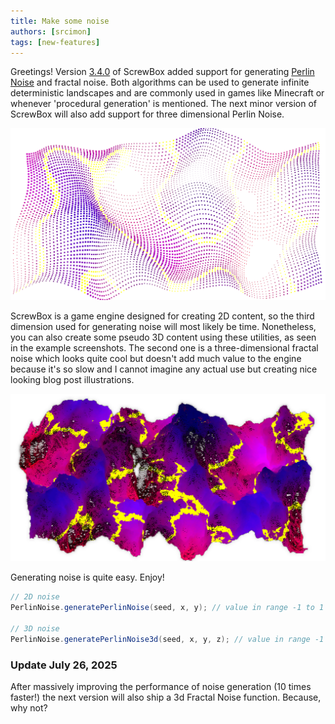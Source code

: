 ```yaml
---
title: Make some noise
authors: [srcimon]
tags: [new-features]
---
```

Greetings!
Version [3.4.0](https://github.com/srcimon/screwbox/releases/tag/3.4.0) of ScrewBox added support for generating
[Perlin Noise](https://en.wikipedia.org/wiki/Perlin_noise) and fractal noise.
Both algorithms can be used to generate infinite deterministic landscapes
and are commonly used in games like Minecraft or whenever 'procedural generation' is mentioned.
The next minor version of ScrewBox will also add support for three dimensional Perlin Noise.

![noise](noise.png)

ScrewBox is a game engine designed for creating 2D content,
so the third dimension used for generating noise will most likely be time.
Nonetheless, you can also create some pseudo 3D content using these utilities, as seen in the example screenshots.
The second one is a three-dimensional fractal noise which looks quite cool but doesn't add much value to the engine
because it's so slow and I cannot imagine any actual use but creating nice looking blog post illustrations.


![noise](fractal.png)

Generating noise is quite easy. Enjoy!

``` java
// 2D noise
PerlinNoise.generatePerlinNoise(seed, x, y); // value in range -1 to 1

// 3D noise
PerlinNoise.generatePerlinNoise3d(seed, x, y, z); // value in range -1 to 1
```

### Update July 26, 2025

After massively improving the performance of noise generation (10 times faster!) the next version will also ship
a 3d Fractal Noise function. Because, why not?

<!-- truncate -->